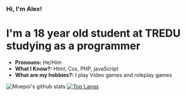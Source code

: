 ### Hi, I'm Alex!

# I'm a 18 year old student at TREDU studying as a programmer
- **Pronouns:** He/Him
- **What I Know?:** Html, Css, PHP, javaScript
- **What are my hobbies?:** I play Video games and roleplay games

![Moepoi's github stats](https://bad-apple-github-readme.vercel.app/api?show_bg=1&username=supahmonke&theme=dark)
[![Top Langs](https://github-readme-stats.vercel.app/api/top-langs/?username=supahmonke&langs_count=8&layout=compact&hide_border=1&theme=dark&bg_color=0d1117)](https://github.com/anuraghazra/github-readme-stats)
